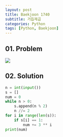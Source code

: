 ```yaml
---
layout: post
title: Baekjoon 1740
subtitle: 거듭제곱
categories: Python
tags: [Python, Baekjoon]
---
```


## 01. Problem

<img src="https://github.com/WoojinJeonkr/WoojinJeonkr.github.io/blob/main/assets/images/post_image/baekjoon/baekjoon_1740.png?raw=true">

## 02. Solution

```Python
n = int(input())
s = []
num = 0
while n > 0:
    s.append(n % 2)
    n //= 2
for i in range(len(s)):
    if s[i] == 1:
        num += 3 ** i
print(num)
```
